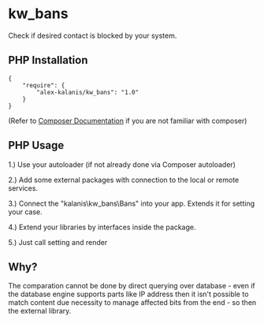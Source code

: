 # kw_bans

Check if desired contact is blocked by your system.

## PHP Installation

```
{
    "require": {
        "alex-kalanis/kw_bans": "1.0"
    }
}
```

(Refer to [Composer Documentation](https://github.com/composer/composer/blob/master/doc/00-intro.md#introduction) if you are not
familiar with composer)


## PHP Usage

1.) Use your autoloader (if not already done via Composer autoloader)

2.) Add some external packages with connection to the local or remote services.

3.) Connect the "kalanis\kw_bans\Bans" into your app. Extends it for setting your case.

4.) Extend your libraries by interfaces inside the package.

5.) Just call setting and render

## Why?

The comparation cannot be done by direct querying over database - even if the database
engine supports parts like IP address then it isn't possible to match content due necessity
to manage affected bits from the end - so then the external library.

